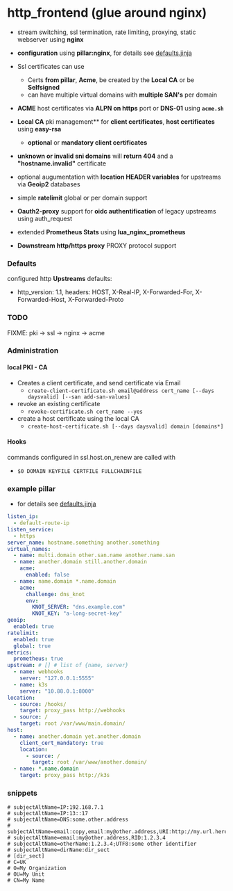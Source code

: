 # http_frontend (glue around nginx)

+ stream switching, ssl termination, rate limiting, proxying, static webserver using **nginx**

+ **configuration** using **pillar:nginx**, for details see [defaults.jinja](defaults.jinja)
+ Ssl certificates can use
  + Certs **from pillar**, **Acme**, be created by the **Local CA** or be **Selfsigned**
  + can have multiple virtual domains with **multiple SAN's** per domain
+ **ACME** host certificates via **ALPN on https** port or **DNS-01** using **`acme.sh`**
+ **Local CA** pki management** for **client certificates**, **host certificates** using **easy-rsa**
  + **optional** or **mandatory client certificates**
+ **unknown or invalid sni domains** will **return 404** and a **"hostname.invalid"** certificate
+ optional augumentation with **location HEADER variables** for upstreams via **Geoip2** databases
+ simple **ratelimit** global or per domain support
+ **Oauth2-proxy** support for **oidc authentification** of legacy upstreams using auth_request
+ extended **Prometheus Stats** using **lua_nginx_prometheus**
+ **Downstream http/https proxy** PROXY protocol support

### Defaults

configured http **Upstreams** defaults:
  + http_version: 1.1, headers: HOST, X-Real-IP, X-Forwarded-For, X-Forwarded-Host, X-Forwarded-Proto

### TODO
FIXME: pki -> ssl -> nginx -> acme

### Administration

#### local PKI - CA
+ Creates a client certificate, and send certificate via Email
  + `create-client-certificate.sh email@address cert_name [--days daysvalid] [--san add-san-values]`
+ revoke an existing certificate
  + `revoke-certificate.sh cert_name --yes`
+ create a host certificate using the local CA
  + `create-host-certificate.sh [--days daysvalid] domain [domains*]`

#### Hooks
 commands configured in ssl.host.on_renew are called with
  + `$0 DOMAIN KEYFILE CERTFILE FULLCHAINFILE`

### example pillar

+ for details see [defaults.jinja](defaults.jinja)

```yaml
listen_ip:
  - default-route-ip
listen_service:
  - https
server_name: hostname.something another.something
virtual_names:
  - name: multi.domain other.san.name another.name.san
  - name: another.domain still.another.domain
    acme:
      enabled: false
  - name: name.domain *.name.domain
    acme:
      challenge: dns_knot
      env:
        KNOT_SERVER: "dns.example.com"
        KNOT_KEY: "a-long-secret-key"
geoip:
  enabled: true
ratelimit:
  enabled: true
  global: true
metrics:
  prometheus: true
upstream: # [] # list of {name, server}
  - name: webhooks
    server: "127.0.0.1:5555"
  - name: k3s
    server: "10.88.0.1:8000"
location:
  - source: /hooks/
    target: proxy_pass http://webhooks
  - source: /
    target: root /var/www/main.domain/
host:
  - name: another.domain yet.another.domain
    client_cert_mandatory: true
    location:
      - source: /
        target: root /var/www/another.domain/
  - name: *.name.domain
    target: proxy_pass http://k3s
```

### snippets

```
# subjectAltName=IP:192.168.7.1
# subjectAltName=IP:13::17
# subjectAltName=DNS:some.other.address
# subjectAltName=email:copy,email:my@other.address,URI:http://my.url.here/
# subjectAltName=email:my@other.address,RID:1.2.3.4
# subjectAltName=otherName:1.2.3.4;UTF8:some other identifier
# subjectAltName=dirName:dir_sect
# [dir_sect]
# C=UK
# O=My Organization
# OU=My Unit
# CN=My Name
```
